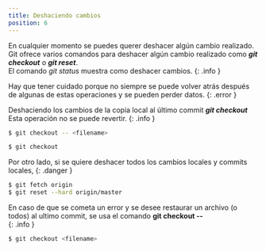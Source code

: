```yaml
---
title: Deshaciendo cambios
position: 6
---
```

En cualquier momento se puedes querer deshacer algún cambio realizado. Git ofrece varios comandos para deshacer algún cambio realizado como <strong>*git checkout*</strong> o <strong>*git reset*</strong>. <br>
El comando *git status* muestra como deshacer cambios.
{: .info }

Hay que tener cuidado porque no siempre se puede volver atrás después de algunas de estas operaciones y se pueden perder datos.
{: .error }

Deshaciendo los cambios de la copia local al último commit <strong>*git checkout*</strong><br>
Esta operación no se puede revertir.
{: .info }

~~~ sh
$ git checkout -- <filename>

$ git checkout

~~~

Por otro lado, si se quiere deshacer todos los cambios locales y commits locales,
{: .danger }

~~~ sh
$ git fetch origin
$ git reset --hard origin/master
~~~


En caso de que se cometa un error y se desee restaurar un archivo (o todos) al ultimo commit, se usa el comando <strong>git checkout -- <filename> </strong><br>
{: .info }
~~~ sh
$ git checkout <filename>

~~~
